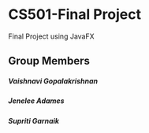 # CS501-Final Project
Final Project using JavaFX

## Group Members
##### Vaishnavi Gopalakrishnan
##### Jenelee Adames
##### Supriti Garnaik
